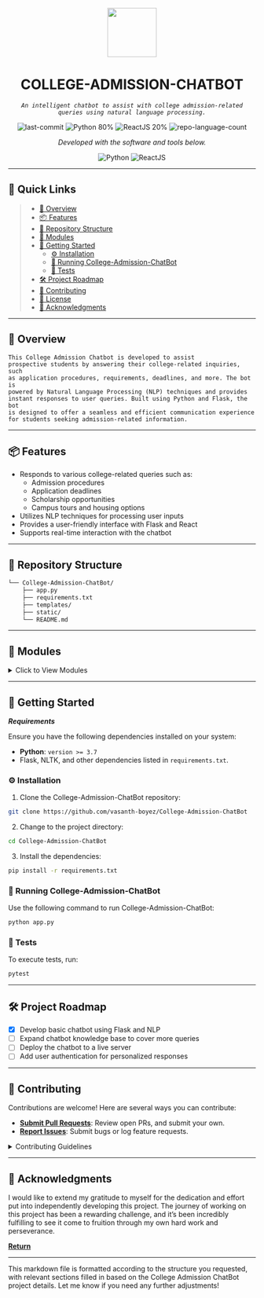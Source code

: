<p align="center">
  <img src="https://img.icons8.com/?size=512&id=55494&format=png" width="100" />
</p>
<p align="center">
    <h1 align="center">COLLEGE-ADMISSION-CHATBOT</h1>
</p>
<p align="center">
    <em><code>An intelligent chatbot to assist with college admission-related queries using natural language processing.</code></em>
</p>
<p align="center">
	<img src="https://img.shields.io/github/last-commit/vasanth-boyez/College-Admission-ChatBot?style=flat&logo=git&logoColor=white&color=0080ff" alt="last-commit">
<img src="https://img.shields.io/badge/Python-80%25-blue?style=flat&logo=python&logoColor=white" alt="Python 80%">
  <img src="https://img.shields.io/badge/ReactJS-20%25-61DAFB?style=flat&logo=react&logoColor=white" alt="ReactJS 20%">
  <img src="https://img.shields.io/badge/languages-2-blue?style=flat&color=0080ff" alt="repo-language-count">
<p>
<p align="center">
		<em>Developed with the software and tools below.</em>
</p>
<p align="center">
	<img src="https://img.shields.io/badge/Python-3776AB.svg?style=flat&logo=Python&logoColor=white" alt="Python">
	<img src="https://img.shields.io/badge/React-61DAFB.svg?style=flat&logo=React&logoColor=white" alt="ReactJS">
</p>

<hr>

## 🔗 Quick Links

> - [📍 Overview](#-overview)
> - [📦 Features](#-features)
> - [📂 Repository Structure](#-repository-structure)
> - [🧩 Modules](#-modules)
> - [🚀 Getting Started](#-getting-started)
>   - [⚙️ Installation](#️-installation)
>   - [🤖 Running College-Admission-ChatBot](#-running-College-Admission-ChatBot)
>   - [🧪 Tests](#-tests)
> - [🛠 Project Roadmap](#-project-roadmap)
> - [🤝 Contributing](#-contributing)
> - [📄 License](#-license)
> - [👏 Acknowledgments](#-acknowledgments)

---

## 📍 Overview

<code>This College Admission Chatbot is developed to assist prospective students by answering their college-related inquiries, such as application procedures, requirements, deadlines, and more. The bot is powered by Natural Language Processing (NLP) techniques and provides instant responses to user queries. Built using Python and Flask, the bot is designed to offer a seamless and efficient communication experience for students seeking admission-related information.</code>

---

## 📦 Features

- Responds to various college-related queries such as:
  - Admission procedures
  - Application deadlines
  - Scholarship opportunities
  - Campus tours and housing options
- Utilizes NLP techniques for processing user inputs
- Provides a user-friendly interface with Flask and React
- Supports real-time interaction with the chatbot

---

## 📂 Repository Structure

```sh
└── College-Admission-ChatBot/
    ├── app.py
    ├── requirements.txt
    ├── templates/
    ├── static/
    └── README.md
```

---

## 🧩 Modules

<details closed><summary>Click to View Modules</summary>

| File                                                                                    | Summary                         |
| ---                                                                                     | ---                             |
| [app.py](https://github.com/vasanth-boyez/College-Admission-ChatBot/blob/master/app.py) | Contains the core Flask app and routes that power the chatbot. It includes NLP-based query handling using NLTK and manages user sessions for interaction history. |

</details>

---

## 🚀 Getting Started

***Requirements***

Ensure you have the following dependencies installed on your system:

* **Python**: `version >= 3.7`
* Flask, NLTK, and other dependencies listed in `requirements.txt`.

### ⚙️ Installation

1. Clone the College-Admission-ChatBot repository:

```sh
git clone https://github.com/vasanth-boyez/College-Admission-ChatBot
```

2. Change to the project directory:

```sh
cd College-Admission-ChatBot
```

3. Install the dependencies:

```sh
pip install -r requirements.txt
```

### 🤖 Running College-Admission-ChatBot

Use the following command to run College-Admission-ChatBot:

```sh
python app.py
```

### 🧪 Tests

To execute tests, run:

```sh
pytest
```

---

## 🛠 Project Roadmap

- [X] Develop basic chatbot using Flask and NLP
- [ ] Expand chatbot knowledge base to cover more queries
- [ ] Deploy the chatbot to a live server
- [ ] Add user authentication for personalized responses

---

## 🤝 Contributing

Contributions are welcome! Here are several ways you can contribute:

- **[Submit Pull Requests](https://github.com/vasanth-boyez/College-Admission-ChatBot/pulls)**: Review open PRs, and submit your own.
- **[Report Issues](https://github.com/vasanth-boyez/College-Admission-ChatBot/issues)**: Submit bugs or log feature requests.

<details closed>
    <summary>Contributing Guidelines</summary>

1. **Fork the Repository**: Start by forking the project repository to your GitHub account.
2. **Clone Locally**: Clone the forked repository to your local machine using a Git client.
   ```sh
   git clone https://github.com/vasanth-boyez/College-Admission-ChatBot
   ```
3. **Create a New Branch**: Always work on a new branch, giving it a descriptive name.
   ```sh
   git checkout -b new-feature-x
   ```
4. **Make Your Changes**: Develop and test your changes locally.
5. **Commit Your Changes**: Commit with a clear message describing your updates.
   ```sh
   git commit -m 'Implemented new feature x.'
   ```
6. **Push to GitHub**: Push the changes to your forked repository.
   ```sh
   git push origin new-feature-x
   ```
7. **Submit a Pull Request**: Create a PR against the original project repository. Clearly describe the changes and their motivations.

Once your PR is reviewed and approved, it will be merged into the main branch.

</details>

---

## 👏 Acknowledgments


I would like to extend my gratitude to myself for the dedication and effort put into independently developing this project. The journey of working on this project has been a rewarding challenge, and it’s been incredibly fulfilling to see it come to fruition through my own hard work and perseverance.

[**Return**](#-quick-links)

---
This markdown file is formatted according to the structure you requested, with relevant sections filled in based on the College Admission ChatBot project details. Let me know if you need any further adjustments!
